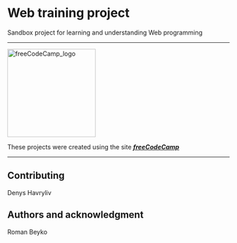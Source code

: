 # Web training project

Sandbox project for learning and understanding Web programming 
___________

<img src="https://upload.wikimedia.org/wikipedia/commons/thumb/f/fa/FreeCodeCamp_logo.svg/2560px-FreeCodeCamp_logo.svg.png" alt="freeСodeСamp_logo" width="200"  />

These projects were created using the site ***[freeСodeСamp](https://www.freecodecamp.org/learn/)***

___________

## **Contributing**
Denys Havryliv
## **Authors and acknowledgment**
Roman Beyko

